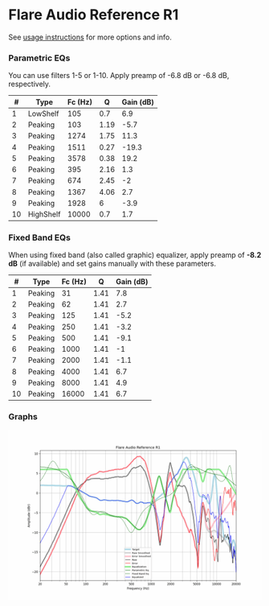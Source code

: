 # Flare Audio Reference R1
See [usage instructions](https://github.com/jaakkopasanen/AutoEq#usage) for more options and info.

### Parametric EQs
You can use filters 1-5 or 1-10. Apply preamp of -6.8 dB or -6.8 dB, respectively.

|   # | Type      |   Fc (Hz) |    Q |   Gain (dB) |
|-----|-----------|-----------|------|-------------|
|   1 | LowShelf  |       105 | 0.7  |         6.9 |
|   2 | Peaking   |       103 | 1.19 |        -5.7 |
|   3 | Peaking   |      1274 | 1.75 |        11.3 |
|   4 | Peaking   |      1511 | 0.27 |       -19.3 |
|   5 | Peaking   |      3578 | 0.38 |        19.2 |
|   6 | Peaking   |       395 | 2.16 |         1.3 |
|   7 | Peaking   |       674 | 2.45 |        -2   |
|   8 | Peaking   |      1367 | 4.06 |         2.7 |
|   9 | Peaking   |      1928 | 6    |        -3.9 |
|  10 | HighShelf |     10000 | 0.7  |         1.7 |

### Fixed Band EQs
When using fixed band (also called graphic) equalizer, apply preamp of **-8.2 dB** (if available) and set gains manually with these parameters.

|   # | Type    |   Fc (Hz) |    Q |   Gain (dB) |
|-----|---------|-----------|------|-------------|
|   1 | Peaking |        31 | 1.41 |         7.8 |
|   2 | Peaking |        62 | 1.41 |         2.7 |
|   3 | Peaking |       125 | 1.41 |        -5.2 |
|   4 | Peaking |       250 | 1.41 |        -3.2 |
|   5 | Peaking |       500 | 1.41 |        -9.1 |
|   6 | Peaking |      1000 | 1.41 |        -1   |
|   7 | Peaking |      2000 | 1.41 |        -1.1 |
|   8 | Peaking |      4000 | 1.41 |         6.7 |
|   9 | Peaking |      8000 | 1.41 |         4.9 |
|  10 | Peaking |     16000 | 1.41 |         6.7 |

### Graphs
![](./Flare%20Audio%20Reference%20R1.png)
